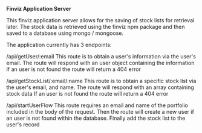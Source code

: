 <b> Finviz Application Server </b>

This finviz application server allows for the saving of stock lists for retrieval later. The stock data is retrieved using the finviz npm package and
then saved to a database using mongo / mongoose.

The application currently has 3 endpoints:

  /api/getUser/:email
    This route is to obtain a user's information via the user's email. The route will respond with an user object containing the information
    If an user is not found the route will return a 404 error
    
  /api/getStockList/:email/:name
    This route is to obtain a specific stock list via the user's email, and name. The route will respond with an array containing stock data
    If an user is not found the route will return a 404 error
    
  /api/startUserFlow
    This route requires an email and name of the portfolio included in the body of the request.
    Then the route will create a new user if an user is not found within the database.
    Finally add the stock list to the user's record
